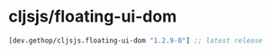 # cljsjs/floating-ui-dom

[](dependency)
```clojure
[dev.gethop/cljsjs.floating-ui-dom "1.2.9-0"] ;; latest release
```
[](/dependency)
